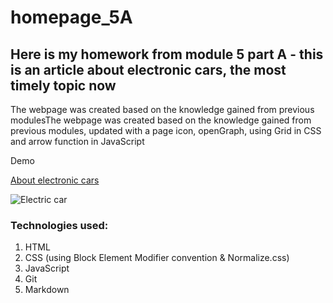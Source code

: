 # homepage_5A
## Here is my homework from module 5 part A - this is an article about electronic cars, the most timely topic now

The webpage was created based on the knowledge gained from previous modulesThe webpage was created based on the knowledge gained from previous modules, 
updated with a page icon, openGraph, using Grid in CSS and arrow function in JavaScript

Demo

[About electronic cars](https://parvinaodinaeva.github.io/homepage_5A/)

![Electric car](https://i.postimg.cc/L530sBn6/electric-car.jpg)

### Technologies used:
1. HTML
1. CSS (using Block Element Modifier convention & Normalize.css)
1. JavaScript
1. Git 
1. Markdown
